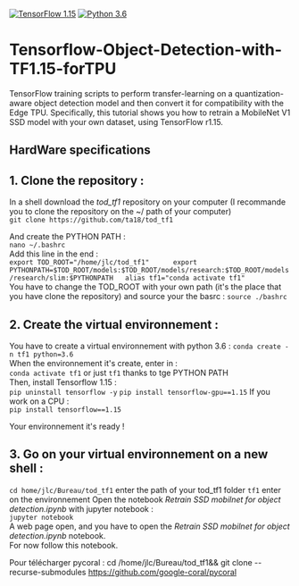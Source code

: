 [![TensorFlow 1.15](https://img.shields.io/badge/TensorFlow-1.15-FF6F00?logo=tensorflow)](https://github.com/tensorflow/tensorflow/releases/tag/v1.15.0)
[![Python 3.6](https://img.shields.io/badge/Python-3.6-3776AB)](https://www.python.org/downloads/release/python-360/)

# Tensorflow-Object-Detection-with-TF1.15-forTPU
TensorFlow training scripts to perform transfer-learning on a quantization-aware object detection model and then convert it for compatibility with the Edge TPU. Specifically, this tutorial shows you how to retrain a MobileNet V1 SSD model with your own dataset, using TensorFlow r1.15.

## HardWare specifications 



## 1. Clone the repository :
In a shell download the *tod_tf1* repository on your computer (I recommande you to clone the repository on the ~/ path of your computer)   
`git clone https://github.com/ta18/tod_tf1`

And create the PYTHON PATH :   
`nano ~/.bashrc`  
Add this line in the end :   
`export TOD_ROOT="/home/jlc/tod_tf1"     
export PYTHONPATH=$TOD_ROOT/models:$TOD_ROOT/models/research:$TOD_ROOT/models/research/slim:$PYTHONPATH  
alias tf1="conda activate tf1"`  
You have to change the TOD_ROOT with your own path (it's the place that you have clone the repository) and source your the basrc : 
`source ./bashrc`

## 2. Create the virtual environnement :   
You have to create a virtual environnement with python 3.6 :
`conda create -n tf1 python=3.6`  
When the environnement it's create, enter in :    
`conda activate tf1`  or just `tf1` thanks to tge PYTHON PATH    
Then, install Tensorflow 1.15 :     
`pip uninstall tensorflow -y` 
`pip install tensorflow-gpu==1.15` 
If you work on a CPU :   
`pip install tensorflow==1.15`    

Your environnement it's ready ! 

## 3. Go on your virtual environnement on a new shell :   
`cd home/jlc/Bureau/tod_tf1` enter the path of your tod_tf1 folder 
`tf1` enter on the environnement 
Open the notebook *Retrain SSD mobilnet for object detection.ipynb* with jupyter notebook :   
`jupyter notebook`  
A web page open, and you have to open the *Retrain SSD mobilnet for object detection.ipynb* notebook.  
For now follow this notebook.   

Pour télécharger pycoral : 
cd /home/jlc/Bureau/tod_tf1&& git clone --recurse-submodules https://github.com/google-coral/pycoral
